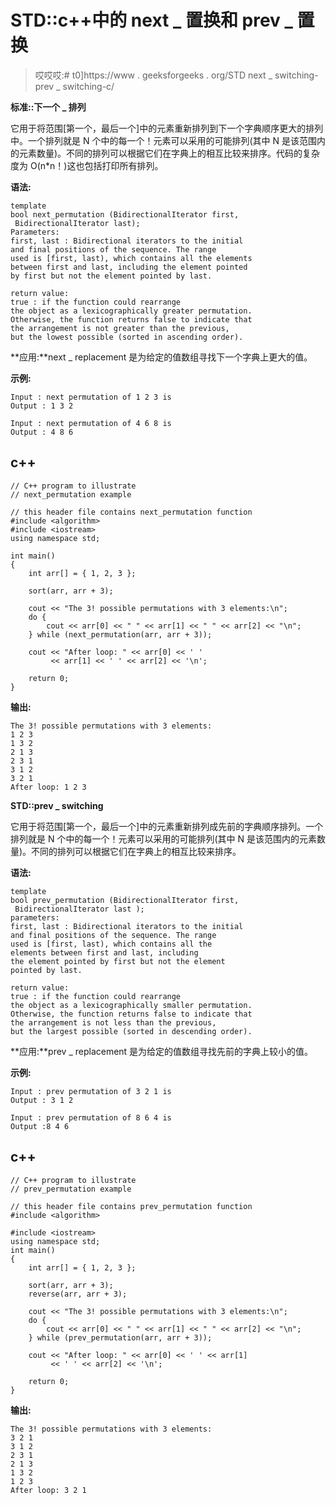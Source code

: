 # STD::c++中的 next _ 置换和 prev _ 置换

> 哎哎哎:# t0]https://www . geeksforgeeks . org/STD next _ switching-prev _ switching-c/

**标准::下一个 _ 排列**

它用于将范围[第一个，最后一个]中的元素重新排列到下一个字典顺序更大的排列中。一个排列就是 N 个中的每一个！元素可以采用的可能排列(其中 N 是该范围内的元素数量)。不同的排列可以根据它们在字典上的相互比较来排序。代码的复杂度为 O(n*n！)这也包括打印所有排列。

**语法:**

```
template 
bool next_permutation (BidirectionalIterator first,
 BidirectionalIterator last);
Parameters: 
first, last : Bidirectional iterators to the initial
and final positions of the sequence. The range 
used is [first, last), which contains all the elements 
between first and last, including the element pointed 
by first but not the element pointed by last.

return value: 
true : if the function could rearrange 
the object as a lexicographically greater permutation.
Otherwise, the function returns false to indicate that 
the arrangement is not greater than the previous, 
but the lowest possible (sorted in ascending order).
```

**应用:**next _ replacement 是为给定的值数组寻找下一个字典上更大的值。

**示例:**

```
Input : next permutation of 1 2 3 is 
Output : 1 3 2

Input : next permutation of 4 6 8 is 
Output : 4 8 6
```

## c++

```
// C++ program to illustrate
// next_permutation example

// this header file contains next_permutation function
#include <algorithm>
#include <iostream>
using namespace std;

int main()
{
    int arr[] = { 1, 2, 3 };

    sort(arr, arr + 3);

    cout << "The 3! possible permutations with 3 elements:\n";
    do {
        cout << arr[0] << " " << arr[1] << " " << arr[2] << "\n";
    } while (next_permutation(arr, arr + 3));

    cout << "After loop: " << arr[0] << ' '
         << arr[1] << ' ' << arr[2] << '\n';

    return 0;
}
```

**输出:**

```
The 3! possible permutations with 3 elements:
1 2 3
1 3 2
2 1 3
2 3 1
3 1 2
3 2 1
After loop: 1 2 3
```

**STD::prev _ switching**

它用于将范围[第一个，最后一个]中的元素重新排列成先前的字典顺序排列。一个排列就是 N 个中的每一个！元素可以采用的可能排列(其中 N 是该范围内的元素数量)。不同的排列可以根据它们在字典上的相互比较来排序。

**语法:**

```
template 
bool prev_permutation (BidirectionalIterator first,
 BidirectionalIterator last );
parameters: 
first, last : Bidirectional iterators to the initial
and final positions of the sequence. The range 
used is [first, last), which contains all the
elements between first and last, including 
the element pointed by first but not the element
pointed by last.

return value: 
true : if the function could rearrange 
the object as a lexicographically smaller permutation.
Otherwise, the function returns false to indicate that 
the arrangement is not less than the previous, 
but the largest possible (sorted in descending order).
```

**应用:**prev _ replacement 是为给定的值数组寻找先前的字典上较小的值。

**示例:**

```
Input : prev permutation of 3 2 1 is 
Output : 3 1 2 

Input : prev permutation of 8 6 4 is 
Output :8 4 6
```

## c++

```
// C++ program to illustrate
// prev_permutation example

// this header file contains prev_permutation function
#include <algorithm>

#include <iostream>
using namespace std;
int main()
{
    int arr[] = { 1, 2, 3 };

    sort(arr, arr + 3);
    reverse(arr, arr + 3);

    cout << "The 3! possible permutations with 3 elements:\n";
    do {
        cout << arr[0] << " " << arr[1] << " " << arr[2] << "\n";
    } while (prev_permutation(arr, arr + 3));

    cout << "After loop: " << arr[0] << ' ' << arr[1]
         << ' ' << arr[2] << '\n';

    return 0;
}
```

**输出:**

```
The 3! possible permutations with 3 elements:
3 2 1
3 1 2
2 3 1
2 1 3
1 3 2
1 2 3
After loop: 3 2 1
```